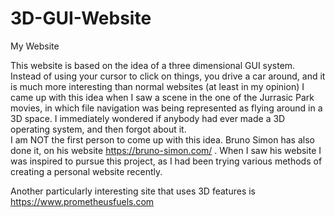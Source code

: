 # 3D-GUI-Website
My Website


This website is based on the idea of a three dimensional GUI system.  Instead of using your cursor to click on things, you drive a car around, and it is much more interesting than normal websites (at least in my opinion)
I came up with this idea when I saw a scene in the one of the Jurrasic Park movies, in which file navigation was being represented as flying around in a 3D space.  I immediately wondered if anybody had ever made a 3D operating system, and then forgot about it.  
I am NOT the first person to come up with this idea.  Bruno Simon has also done it, on his website https://bruno-simon.com/ .  When I saw his website I was inspired to pursue this project, as I had been trying various methods of creating a personal website recently. 

Another particularly interesting site that uses 3D features is https://www.prometheusfuels.com 
